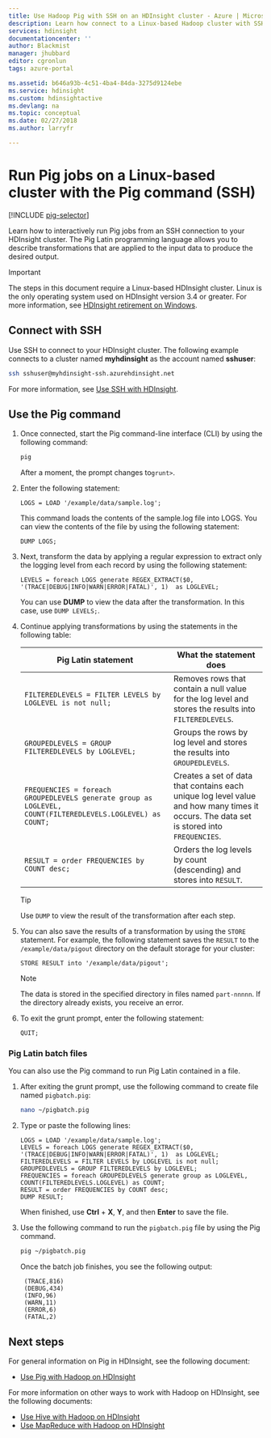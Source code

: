 ```yaml
---
title: Use Hadoop Pig with SSH on an HDInsight cluster - Azure | Microsoft Docs
description: Learn how connect to a Linux-based Hadoop cluster with SSH, and then use the Pig command to run Pig Latin statements interactively, or as a batch job.
services: hdinsight
documentationcenter: ''
author: Blackmist
manager: jhubbard
editor: cgronlun
tags: azure-portal

ms.assetid: b646a93b-4c51-4ba4-84da-3275d9124ebe
ms.service: hdinsight
ms.custom: hdinsightactive
ms.devlang: na
ms.topic: conceptual
ms.date: 02/27/2018
ms.author: larryfr

---
```

# Run Pig jobs on a Linux-based cluster with the Pig command (SSH)

[!INCLUDE [pig-selector](../../../includes/hdinsight-selector-use-pig.md)]

Learn how to interactively run Pig jobs from an SSH connection to your HDInsight cluster. The Pig Latin programming language allows you to describe transformations that are applied to the input data to produce the desired output.

> [!IMPORTANT]
> The steps in this document require a Linux-based HDInsight cluster. Linux is the only operating system used on HDInsight version 3.4 or greater. For more information, see [HDInsight retirement on Windows](../hdinsight-component-versioning.md#hdinsight-windows-retirement).

## <a id="ssh"></a>Connect with SSH

Use SSH to connect to your HDInsight cluster. The following example connects to a cluster named **myhdinsight** as the account named **sshuser**:

```bash
ssh sshuser@myhdinsight-ssh.azurehdinsight.net
```

For more information, see [Use SSH with HDInsight](../hdinsight-hadoop-linux-use-ssh-unix.md).

## <a id="pig"></a>Use the Pig command

1. Once connected, start the Pig command-line interface (CLI) by using the following command:

    ```bash
    pig
    ```

    After a moment, the prompt changes to`grunt>`.

2. Enter the following statement:

    ```piglatin
    LOGS = LOAD '/example/data/sample.log';
    ```

    This command loads the contents of the sample.log file into LOGS. You can view the contents of the file by using the following statement:

    ```piglatin
    DUMP LOGS;
    ```

3. Next, transform the data by applying a regular expression to extract only the logging level from each record by using the following statement:

    ```piglatin
    LEVELS = foreach LOGS generate REGEX_EXTRACT($0, '(TRACE|DEBUG|INFO|WARN|ERROR|FATAL)', 1)  as LOGLEVEL;
    ```

    You can use **DUMP** to view the data after the transformation. In this case, use `DUMP LEVELS;`.

4. Continue applying transformations by using the statements in the following table:

    | Pig Latin statement | What the statement does |
    | ---- | ---- |
    | `FILTEREDLEVELS = FILTER LEVELS by LOGLEVEL is not null;` | Removes rows that contain a null value for the log level and stores the results into `FILTEREDLEVELS`. |
    | `GROUPEDLEVELS = GROUP FILTEREDLEVELS by LOGLEVEL;` | Groups the rows by log level and stores the results into `GROUPEDLEVELS`. |
    | `FREQUENCIES = foreach GROUPEDLEVELS generate group as LOGLEVEL, COUNT(FILTEREDLEVELS.LOGLEVEL) as COUNT;` | Creates a set of data that contains each unique log level value and how many times it occurs. The data set is stored into `FREQUENCIES`. |
    | `RESULT = order FREQUENCIES by COUNT desc;` | Orders the log levels by count (descending) and stores into `RESULT`. |

    > [!TIP]
    > Use `DUMP` to view the result of the transformation after each step.

5. You can also save the results of a transformation by using the `STORE` statement. For example, the following statement saves the `RESULT` to the `/example/data/pigout` directory on the default storage for your cluster:

    ```piglatin
    STORE RESULT into '/example/data/pigout';
    ```

   > [!NOTE]
   > The data is stored in the specified directory in files named `part-nnnnn`. If the directory already exists, you receive an error.

6. To exit the grunt prompt, enter the following statement:

    ```piglatin
    QUIT;
    ```

### Pig Latin batch files

You can also use the Pig command to run Pig Latin contained in a file.

1. After exiting the grunt prompt, use the following command to create file named `pigbatch.pig`:

    ```bash
    nano ~/pigbatch.pig
    ```

2. Type or paste the following lines:

    ```piglatin
    LOGS = LOAD '/example/data/sample.log';
    LEVELS = foreach LOGS generate REGEX_EXTRACT($0, '(TRACE|DEBUG|INFO|WARN|ERROR|FATAL)', 1)  as LOGLEVEL;
    FILTEREDLEVELS = FILTER LEVELS by LOGLEVEL is not null;
    GROUPEDLEVELS = GROUP FILTEREDLEVELS by LOGLEVEL;
    FREQUENCIES = foreach GROUPEDLEVELS generate group as LOGLEVEL, COUNT(FILTEREDLEVELS.LOGLEVEL) as COUNT;
    RESULT = order FREQUENCIES by COUNT desc;
    DUMP RESULT;
    ```

    When finished, use __Ctrl__ + __X__, __Y__, and then __Enter__ to save the file.

3. Use the following command to run the `pigbatch.pig` file by using the Pig command.

    ```bash
    pig ~/pigbatch.pig
    ```

    Once the batch job finishes, you see the following output:

        (TRACE,816)
        (DEBUG,434)
        (INFO,96)
        (WARN,11)
        (ERROR,6)
        (FATAL,2)


## <a id="nextsteps"></a>Next steps

For general information on Pig in HDInsight, see the following document:

* [Use Pig with Hadoop on HDInsight](hdinsight-use-pig.md)

For more information on other ways to work with Hadoop on HDInsight, see the following documents:

* [Use Hive with Hadoop on HDInsight](hdinsight-use-hive.md)
* [Use MapReduce with Hadoop on HDInsight](hdinsight-use-mapreduce.md)
